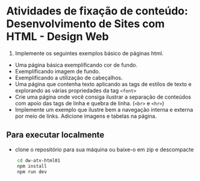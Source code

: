 # Atividades de fixação de conteúdo: Desenvolvimento de Sites com HTML - Design Web

1. Implemente os seguintes exemplos básico de páginas html.

- Uma página básica exemplificando cor de fundo.
- Exemplificando imagem de fundo.
- Exemplificando a utilização de cabeçalhos.
- Uma página que contenha texto aplicando as tags de estilos de texto e explorando as várias propriedades da tag `<font>`
- Crie uma página onde você consiga ilustrar a separação de conteúdos com apoio das tags de linha e quebra de linha. (`<br>` e `<hr>`)
- Implemente um exemplo que ilustre bem a navegação interna e externa por meio de links. Adicione imagens e tabelas na página.

## Para executar localmente

- clone o repositório para sua máquina ou baixe-o em zip e descompacte

```bash
    cd dw-atv-html01
    npm install
    npm run dev
```
